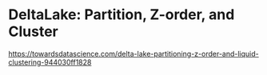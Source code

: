 # DeltaLake: Partition, Z-order, and Cluster

https://towardsdatascience.com/delta-lake-partitioning-z-order-and-liquid-clustering-944030ff1828
